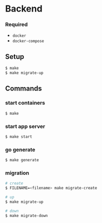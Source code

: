 # Backend

### Required
- `docker`
- `docker-compose`

## Setup
```sh
$ make
$ make migrate-up
```


## Commands

### start containers
```sh
$ make
```

### start app server
```sh
$ make start
```

### go generate
```sh
$ make generate
```

### migration
```sh
# create
$ FILENAME=<filename> make migrate-create

# up
$ make migrate-up

# down
$ make migrate-down
```

